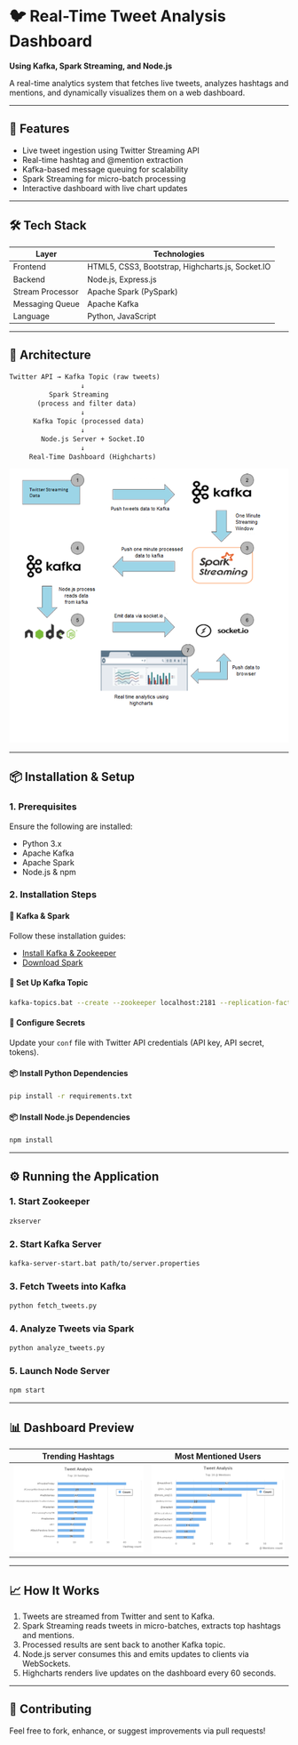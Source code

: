 # 🐦 Real-Time Tweet Analysis Dashboard  
**Using Kafka, Spark Streaming, and Node.js**

A real-time analytics system that fetches live tweets, analyzes hashtags and mentions, and dynamically visualizes them on a web dashboard.

---

## 🚀 Features

- Live tweet ingestion using Twitter Streaming API  
- Real-time hashtag and @mention extraction  
- Kafka-based message queuing for scalability  
- Spark Streaming for micro-batch processing  
- Interactive dashboard with live chart updates

---

## 🛠️ Tech Stack

| Layer            | Technologies                                                                 |
|------------------|------------------------------------------------------------------------------|
| Frontend         | HTML5, CSS3, Bootstrap, Highcharts.js, Socket.IO                            |
| Backend          | Node.js, Express.js                                                         |
| Stream Processor | Apache Spark (PySpark)                                                      |
| Messaging Queue  | Apache Kafka                                                                |
| Language         | Python, JavaScript                                                          |

---

## 🧩 Architecture

```
Twitter API → Kafka Topic (raw tweets)
                  ↓
          Spark Streaming
       (process and filter data)
                  ↓
      Kafka Topic (processed data)
                  ↓
        Node.js Server + Socket.IO
                  ↓
     Real-Time Dashboard (Highcharts)
```

![Architecture](architecture.png)

---

## 📦 Installation & Setup

### 1. Prerequisites
Ensure the following are installed:

- Python 3.x  
- Apache Kafka  
- Apache Spark  
- Node.js & npm  

### 2. Installation Steps

#### 🧱 Kafka & Spark
Follow these installation guides:

- [Install Kafka & Zookeeper](https://towardsdatascience.com/running-zookeeper-kafka-on-windows-10-14fc70dcc771)  
- [Download Spark](https://spark.apache.org/downloads.html)  

#### 🔧 Set Up Kafka Topic
```bash
kafka-topics.bat --create --zookeeper localhost:2181 --replication-factor 1 --partitions 1 --topic twitter
```

#### 🔐 Configure Secrets
Update your `conf` file with Twitter API credentials (API key, API secret, tokens).

#### 📦 Install Python Dependencies
```bash
pip install -r requirements.txt
```

#### 📦 Install Node.js Dependencies
```bash
npm install
```

---

## ⚙️ Running the Application

### 1. Start Zookeeper
```bash
zkserver
```

### 2. Start Kafka Server
```bash
kafka-server-start.bat path/to/server.properties
```

### 3. Fetch Tweets into Kafka
```bash
python fetch_tweets.py
```

### 4. Analyze Tweets via Spark
```bash
python analyze_tweets.py
```

### 5. Launch Node Server
```bash
npm start
```

---

## 📊 Dashboard Preview

| Trending Hashtags                     | Most Mentioned Users                 |
|--------------------------------------|--------------------------------------|
| ![hashtags](hashtags.png)            | ![mentions](mentions.png)            |

---

## 📈 How It Works

1. Tweets are streamed from Twitter and sent to Kafka.
2. Spark Streaming reads tweets in micro-batches, extracts top hashtags and mentions.
3. Processed results are sent back to another Kafka topic.
4. Node.js server consumes this and emits updates to clients via WebSockets.
5. Highcharts renders live updates on the dashboard every 60 seconds.

---

## 🤝 Contributing

Feel free to fork, enhance, or suggest improvements via pull requests!